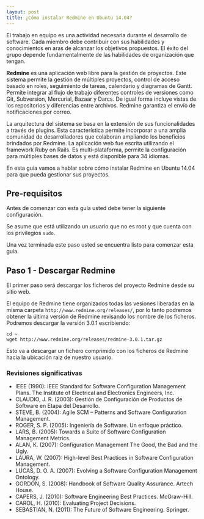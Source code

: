 ```yaml
---
layout: post
title: ¿Cómo instalar Redmine en Ubuntu 14.04?
---
```


El trabajo en equipo es una actividad necesaria durante el desarrollo de software. Cada miembro debe contribuir con sus habilidades y conocimientos en aras de alcanzar los objetivos propuestos. El éxito del grupo depende fundamentalmente de las habilidades de organización que tengan.

__Redmine__ es una aplicación web libre para la gestión de proyectos. Este sistema permite la gestión de múltiples proyectos, control de acceso basado en roles, seguimiento de tareas, calendario y diagramas de Gantt. Permite integrar al flujo de trabajo diferentes controles de versiones como Git, Subversion, Mercurial, Bazaar y Darcs. De igual forma incluye vistas de los repositorios y diferencias entre archivos. Redmine garantiza el envío de notificaciones por correo.

La arquitectura del sistema se basa en la extensión de sus funcionalidades a través de plugins. Esta característica permite incorporar a una amplia comunidad de desarrolladores que colaboran ampliando los beneficios brindados por Redmine. La aplicación web fue escrita utilizando el framework Ruby on Rails. Es multi-plataforma, permite la configuración para múltiples bases de datos y está disponible para 34 idiomas.

En esta guía vamos a hablar sobre cómo instalar Redmine en Ubuntu 14.04 para que pueda gestionar sus proyectos.

## Pre-requisitos

Antes de comenzar con esta guía usted debe tener la siguiente configuración.

Se asume que está utilizando un usuario que no es root y que cuenta con los privilegios `sudo`.

Una vez terminada este paso usted se encuentra listo para comenzar esta guia.

## Paso 1 - Descargar Redmine

El primer paso será descargar los ficheros del proyecto Redmine desde su sitio web.

El equipo de Redmine tiene organizados todas las vesiones liberadas en la misma carpeta `http://www.redmine.org/releases/`, por lo tanto podremos obtener la última versión de Redmine revisando los nombre de los ficheros. Podremos descargar la versión 3.0.1 escribiendo:

```
cd ~
wget http://www.redmine.org/releases/redmine-3.0.1.tar.gz
```

Esto va a descargar un fichero comprimido con los ficheros de Redmine hacia la ubicación raiz de nuestro usuario.

### Revisiones significativas

* IEEE (1990): IEEE Standard for Software Configuration Management Plans. The Institute of Electrical and Electronics Engineers, Inc.
* CLAUDIO, J. R. (2003): Gestión de Configuración de Productos de Software en Etapa del Desarrollo.
* STEVE, B. (2004): Agile SCM – Patterns and Software Configuration Management.
* ROGER, S. P. (2005): Ingeniería de Software. Un enfoque práctico.
* LARS, B. (2005): Towards a Suite of Software Configuration Management Metrics.
* ALAN, K. (2007): Configuration Management The Good, the Bad and the Ugly.
* LAURA, W. (2007): High-level Best Practices in Software Configuration Management.
* LUCAS, D. O. A. (2007): Evolving a Software Configuration Management Ontology.
* GORDON, S. (2008): Handbook of Software Quality Assurance. Artech House.
* CAPERS, J. (2010): Software Engineering Best Practices. McGraw-Hill.
* CAROL, H. (2010): Evaluating Project Decisions.
* SEBASTIAN, N. (2011): The Future of Software Engineering. Springer.